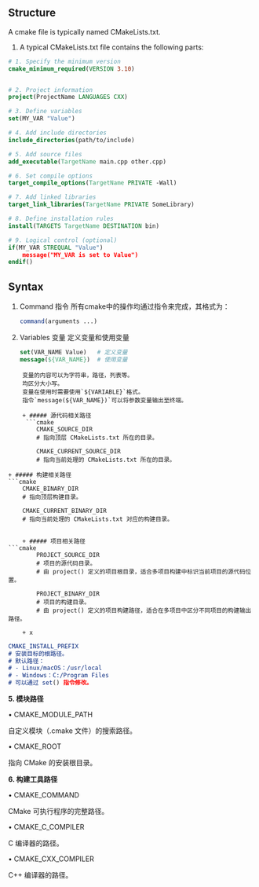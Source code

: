 ## Structure
A cmake file is typically named CMakeLists.txt.
1. A typical CMakeLists.txt file contains the following parts:
```cmake
# 1. Specify the minimum version
cmake_minimum_required(VERSION 3.10)


# 2. Project information
project(ProjectName LANGUAGES CXX)

# 3. Define variables
set(MY_VAR "Value")

# 4. Add include directories
include_directories(path/to/include)

# 5. Add source files
add_executable(TargetName main.cpp other.cpp)

# 6. Set compile options
target_compile_options(TargetName PRIVATE -Wall)

# 7. Add linked libraries
target_link_libraries(TargetName PRIVATE SomeLibrary)

# 8. Define installation rules
install(TARGETS TargetName DESTINATION bin)

# 9. Logical control (optional)
if(MY_VAR STREQUAL "Value")
    message("MY_VAR is set to Value")
endif()
```

## Syntax
1. Command 指令 
	所有cmake中的操作均通过指令来完成，其格式为：
	```cmake
	command(arguments ...)
	```
2. Variables 变量
	定义变量和使用变量
	```cmake
	set(VAR_NAME Value)   # 定义变量
	message(${VAR_NAME})  # 使用变量
```
	变量的内容可以为字符串，路径，列表等。
	均区分大小写。
	变量在使用时需要使用`${VARIABLE}`格式。
	指令`message(${VAR_NAME})`可以将参数变量输出至终端。

	+ ##### 源代码相关路径
	 ```cmake
		CMAKE_SOURCE_DIR
		# 指向顶层 CMakeLists.txt 所在的目录。
		
		CMAKE_CURRENT_SOURCE_DIR
		# 指向当前处理的 CMakeLists.txt 所在的目录。
```

	+ ##### 构建相关路径
	```cmake
		CMAKE_BINARY_DIR
		# 指向顶层构建目录。
		
		CMAKE_CURRENT_BINARY_DIR
		# 指向当前处理的 CMakeLists.txt 对应的构建目录。
```

	+ ##### 项目相关路径
```cmake
		PROJECT_SOURCE_DIR
		# 项目的源代码目录。
		# 由 project() 定义的项目根目录，适合多项目构建中标识当前项目的源代码位置。
		
		PROJECT_BINARY_DIR
		# 项目的构建目录。
		# 由 project() 定义的项目构建路径，适合在多项目中区分不同项目的构建输出路径。
```

		+ x
```cmake
CMAKE_INSTALL_PREFIX
# 安装目标的根路径。
# 默认路径：
# - Linux/macOS：/usr/local
# - Windows：C:/Program Files
# 可以通过 set() 指令修改。
```


**5. 模块路径**

• CMAKE_MODULE_PATH

自定义模块（.cmake 文件）的搜索路径。

• CMAKE_ROOT

指向 CMake 的安装根目录。

  

**6. 构建工具路径**

• CMAKE_COMMAND

CMake 可执行程序的完整路径。

• CMAKE_C_COMPILER

C 编译器的路径。

• CMAKE_CXX_COMPILER

C++ 编译器的路径。